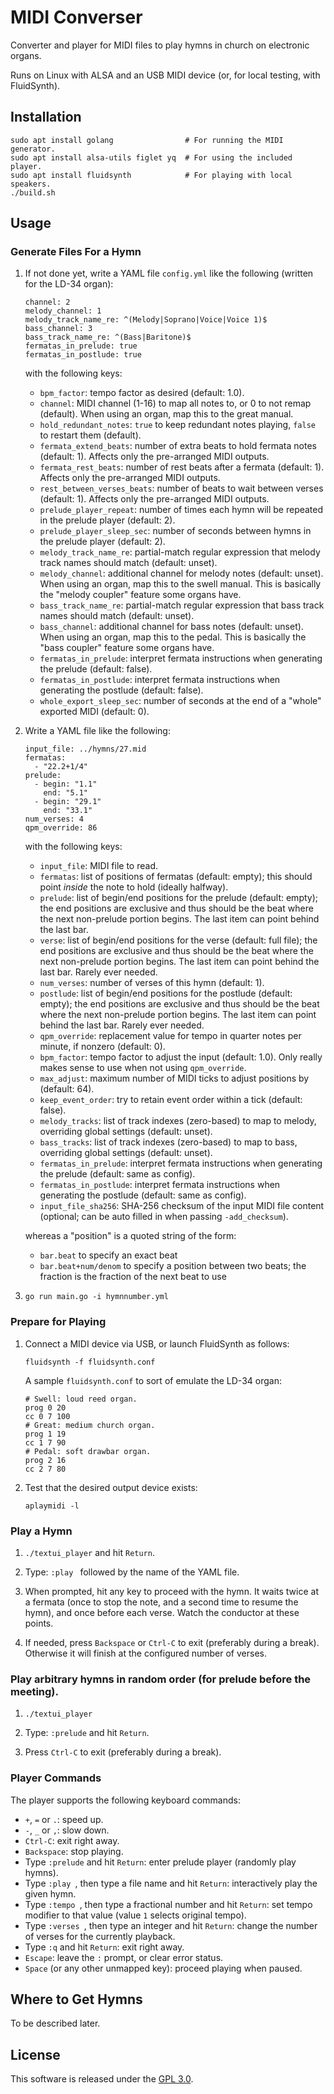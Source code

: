 # MIDI Converser

Converter and player for MIDI files to play hymns in church on
electronic organs.

Runs on Linux with ALSA and an USB MIDI device (or, for local testing,
with FluidSynth).

## Installation

    sudo apt install golang                # For running the MIDI generator.
    sudo apt install alsa-utils figlet yq  # For using the included player.
    sudo apt install fluidsynth            # For playing with local speakers.
    ./build.sh

## Usage

### Generate Files For a Hymn

1.  If not done yet, write a YAML file `config.yml` like the following
    (written for the LD-34 organ):

        channel: 2
        melody_channel: 1
        melody_track_name_re: ^(Melody|Soprano|Voice|Voice 1)$
        bass_channel: 3
        bass_track_name_re: ^(Bass|Baritone)$
        fermatas_in_prelude: true
        fermatas_in_postlude: true

    with the following keys:

    - `bpm_factor`: tempo factor as desired (default: 1.0).
    - `channel`: MIDI channel (1-16) to map all notes to, or 0 to not
      remap (default). When using an organ, map this to the great
      manual.
    - `hold_redundant_notes`: `true` to keep redundant notes playing,
      `false` to restart them (default).
    - `fermata_extend_beats`: number of extra beats to hold fermata
      notes (default: 1). Affects only the pre-arranged MIDI outputs.
    - `fermata_rest_beats`: number of rest beats after a fermata
      (default: 1). Affects only the pre-arranged MIDI outputs.
    - `rest_between_verses_beats`: number of beats to wait between
      verses (default: 1). Affects only the pre-arranged MIDI outputs.
    - `prelude_player_repeat`: number of times each hymn will be
      repeated in the prelude player (default: 2).
    - `prelude_player_sleep_sec`: number of seconds between hymns in the
      prelude player (default: 2).
    - `melody_track_name_re`: partial-match regular expression that
      melody track names should match (default: unset).
    - `melody_channel`: additional channel for melody notes (default:
      unset). When using an organ, map this to the swell manual. This is
      basically the "melody coupler" feature some organs have.
    - `bass_track_name_re`: partial-match regular expression that bass
      track names should match (default: unset).
    - `bass_channel`: additional channel for bass notes (default:
      unset). When using an organ, map this to the pedal. This is
      basically the "bass coupler" feature some organs have.
    - `fermatas_in_prelude`: interpret fermata instructions when
      generating the prelude (default: false).
    - `fermatas_in_postlude`: interpret fermata instructions when
      generating the postlude (default: false).
    - `whole_export_sleep_sec`: number of seconds at the end of a
      "whole" exported MIDI (default: 0).

2.  Write a YAML file like the following:

        input_file: ../hymns/27.mid
        fermatas:
          - "22.2+1/4"
        prelude:
          - begin: "1.1"
            end: "5.1"
          - begin: "29.1"
            end: "33.1"
        num_verses: 4
        qpm_override: 86

    with the following keys:

    - `input_file`: MIDI file to read.
    - `fermatas`: list of positions of fermatas (default: empty); this
      should point *inside* the note to hold (ideally halfway).
    - `prelude`: list of begin/end positions for the prelude (default:
      empty); the end positions are exclusive and thus should be the
      beat where the next non-prelude portion begins. The last item can
      point behind the last bar.
    - `verse`: list of begin/end positions for the verse (default: full
      file); the end positions are exclusive and thus should be the beat
      where the next non-prelude portion begins. The last item can point
      behind the last bar. Rarely ever needed.
    - `num_verses`: number of verses of this hymn (default: 1).
    - `postlude`: list of begin/end positions for the postlude (default:
      empty); the end positions are exclusive and thus should be the
      beat where the next non-prelude portion begins. The last item can
      point behind the last bar. Rarely ever needed.
    - `qpm_override`: replacement value for tempo in quarter notes per
      minute, if nonzero (default: 0).
    - `bpm_factor`: tempo factor to adjust the input (default: 1.0).
      Only really makes sense to use when not using `qpm_override`.
    - `max_adjust`: maximum number of MIDI ticks to adjust positions by
      (default: 64).
    - `keep_event_order`: try to retain event order within a tick
      (default: false).
    - `melody_tracks`: list of track indexes (zero-based) to map to
      melody, overriding global settings (default: unset).
    - `bass_tracks`: list of track indexes (zero-based) to map to bass,
      overriding global settings (default: unset).
    - `fermatas_in_prelude`: interpret fermata instructions when
      generating the prelude (default: same as config).
    - `fermatas_in_postlude`: interpret fermata instructions when
      generating the postlude (default: same as config).
    - `input_file_sha256`: SHA-256 checksum of the input MIDI file
      content (optional; can be auto filled in when passing
      `-add_checksum`).

    whereas a "position" is a quoted string of the form:

    - `bar.beat` to specify an exact beat
    - `bar.beat+num/denom` to specify a position between two beats; the
      fraction is the fraction of the next beat to use

3.  `go run main.go -i hymnnumber.yml`

### Prepare for Playing

1.  Connect a MIDI device via USB, or launch FluidSynth as follows:

        fluidsynth -f fluidsynth.conf

    A sample `fluidsynth.conf` to sort of emulate the LD-34 organ:

        # Swell: loud reed organ.
        prog 0 20
        cc 0 7 100
        # Great: medium church organ.
        prog 1 19
        cc 1 7 90
        # Pedal: soft drawbar organ.
        prog 2 16
        cc 2 7 80

2.  Test that the desired output device exists:

        aplaymidi -l

### Play a Hymn

1.  `./textui_player` and hit `Return`.

2.  Type: `:play ` followed by the name of the YAML file.

3.  When prompted, hit any key to proceed with the hymn. It waits twice
    at a fermata (once to stop the note, and a second time to resume the
    hymn), and once before each verse. Watch the conductor at these
    points.

4.  If needed, press `Backspace` or `Ctrl-C` to exit (preferably during
    a break). Otherwise it will finish at the configured number of
    verses.

### Play arbitrary hymns in random order (for prelude before the meeting).

1.  `./textui_player`

2.  Type: `:prelude` and hit `Return`.

3.  Press `Ctrl-C` to exit (preferably during a break).

### Player Commands

The player supports the following keyboard commands:

- `+`, `=` or `.`: speed up.
- `-`, `_` or `,`: slow down.
- `Ctrl-C`: exit right away.
- `Backspace`: stop playing.
- Type `:prelude` and hit `Return`: enter prelude player (randomly play
  hymns).
- Type `:play `, then type a file name and hit `Return`: interactively
  play the given hymn.
- Type `:tempo `, then type a fractional number and hit `Return`: set
  tempo modifier to that value (value `1` selects original tempo).
- Type `:verses `, then type an integer and hit `Return`: change the
  number of verses for the currently playback.
- Type `:q` and hit `Return`: exit right away.
- `Escape`: leave the `:` prompt, or clear error status.
- `Space` (or any other unmapped key): proceed playing when paused.

## Where to Get Hymns

To be described later.

## License

This software is released under the [GPL 3.0](COPYING.md).
